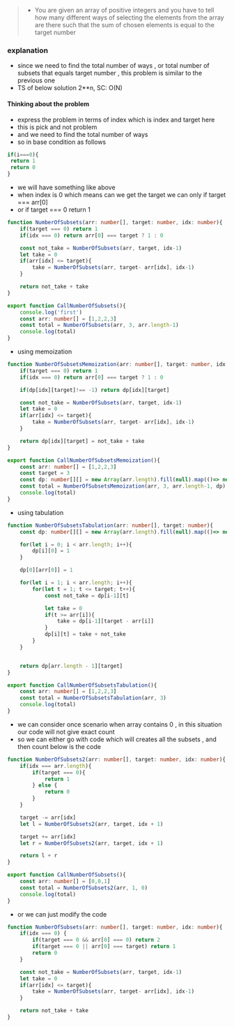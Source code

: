 > - You are given an array of positive integers and you have to tell how many different ways of selecting the elements from the array are there such that the sum of chosen elements is equal to the target number

### explanation
- since we need to find the total number of ways , or total number of subsets that equals target number , this problem is similar to the previous one
- TS of below solution 2**n, SC: O(N)

#### Thinking about the problem
- express the problem in terms of index which is index and target here
- this is pick and not problem
- and we need to find the total number of ways
- so in base condition as follows
```ts
if(i===0){
 return 1
 return 0
}
```
- we will have something like above
- when index is 0 which means can we get the target we can only if target === arr[0]
- or if target === 0 return 1

```ts
function NumberOfSubsets(arr: number[], target: number, idx: number){
    if(target === 0) return 1
    if(idx === 0) return arr[0] === target ? 1 : 0

    const not_take = NumberOfSubsets(arr, target, idx-1)
    let take = 0
    if(arr[idx] <= target){
        take = NumberOfSubsets(arr, target- arr[idx], idx-1)
    }

    return not_take + take 
}

export function CallNumberOfSubsets(){
    console.log('first')
    const arr: number[] = [1,2,2,3]
    const total = NumberOfSubsets(arr, 3, arr.length-1)
    console.log(total)
}

```

- using memoization
```ts
function NumberOfSubsetsMemoization(arr: number[], target: number, idx: number, dp: number[][]){
    if(target === 0) return 1
    if(idx === 0) return arr[0] === target ? 1 : 0

    if(dp[idx][target]!== -1) return dp[idx][target]

    const not_take = NumberOfSubsets(arr, target, idx-1)
    let take = 0
    if(arr[idx] <= target){
        take = NumberOfSubsets(arr, target- arr[idx], idx-1)
    }

    return dp[idx][target] = not_take + take 
}

export function CallNumberOfSubsetsMemoization(){
    const arr: number[] = [1,2,2,3]
    const target = 3
    const dp: number[][] = new Array(arr.length).fill(null).map(()=> new Array(target + 1).fill(-1))
    const total = NumberOfSubsetsMemoization(arr, 3, arr.length-1, dp)
    console.log(total)
}
```

- using tabulation
```ts
function NumberOfSubsetsTabulation(arr: number[], target: number){
    const dp: number[][] = new Array(arr.length).fill(null).map(()=> new Array(target + 1).fill(0))

    for(let i = 0; i < arr.length; i++){
        dp[i][0] = 1
    }

    dp[0][arr[0]] = 1

    for(let i = 1; i < arr.length; i++){
        for(let t = 1; t <= target; t++){
            const not_take = dp[i-1][t]

            let take = 0
            if(t >= arr[i]){
                take = dp[i-1][target - arr[i]]
            }
            dp[i][t] = take + not_take
        }
    }


    return dp[arr.length - 1][target] 
}

export function CallNumberOfSubsetsTabulation(){
    const arr: number[] = [1,2,2,3]
    const total = NumberOfSubsetsTabulation(arr, 3)
    console.log(total)
}

```

-  we can consider once scenario when array contains 0 , in this situation our code will not give exact count
-  so we can either go with code which will creates all the subsets , and then count below is the code
```ts
function NumberOfSubsets2(arr: number[], target: number, idx: number){
    if(idx === arr.length){
        if(target === 0){
            return 1
        } else {
            return 0
        }
    }

    target -= arr[idx]
    let l = NumberOfSubsets2(arr, target, idx + 1)

    target += arr[idx]
    let r = NumberOfSubsets2(arr, target, idx + 1)

    return l + r
}

export function CallNumberOfSubsets(){
    const arr: number[] = [0,0,1]
    const total = NumberOfSubsets2(arr, 1, 0)
    console.log(total)
}
```

-  or we can just modify the code
```ts
function NumberOfSubsets(arr: number[], target: number, idx: number){
    if(idx === 0) {
        if(target === 0 && arr[0] === 0) return 2
        if(target === 0 || arr[0] === target) return 1
        return 0
    }

    const not_take = NumberOfSubsets(arr, target, idx-1)
    let take = 0
    if(arr[idx] <= target){
        take = NumberOfSubsets(arr, target- arr[idx], idx-1)
    }

    return not_take + take 
}
```
